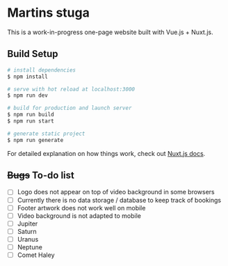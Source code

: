 # Martins stuga
This is a work-in-progress one-page website built with Vue.js + Nuxt.js. 

## Build Setup

```bash
# install dependencies
$ npm install

# serve with hot reload at localhost:3000
$ npm run dev

# build for production and launch server
$ npm run build
$ npm run start

# generate static project
$ npm run generate
```

For detailed explanation on how things work, check out [Nuxt.js docs](https://nuxtjs.org).

## <del>Bugs</del> To-do list

- [ ] Logo does not appear on top of video background in some browsers
- [ ] Currently there is no data storage / database to keep track of bookings
- [ ] Footer artwork does not work well on mobile
- [ ] Video background is not adapted to mobile
- [ ] Jupiter
- [ ] Saturn
- [ ] Uranus
- [ ] Neptune
- [ ] Comet Haley
